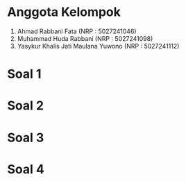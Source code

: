 # Anggota Kelompok
1. Ahmad Rabbani Fata (NRP : 5027241046)
2. Muhammad Huda Rabbani (NRP : 5027241098)
3. Yasykur Khalis Jati Maulana Yuwono (NRP : 5027241112)
# Soal 1
# Soal 2
# Soal 3
# Soal 4
